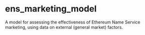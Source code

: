 # ens_marketing_model
A model for assessing the effectiveness of Ethereum Name Service marketing, using data on external (general market) factors.
